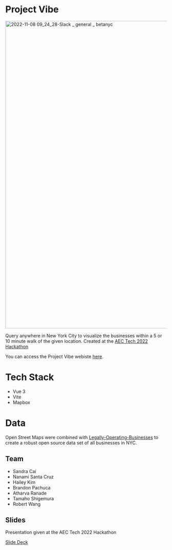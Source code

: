 # Project Vibe


<img width="959" alt="2022-11-08 09_24_28-Slack _ general _ betanyc" src="https://user-images.githubusercontent.com/27181419/200589988-38f5f029-b813-4327-8596-24efaa2f42b4.png">

Query anywhere in New York City to visualize the businesses within a 5 or 10 minute walk of the given location. Created at the [AEC Tech 2022 Hackathon](https://www.aectech.us/hackathon)

You can access the Project Vibe webiste [here](https://vibe.emptybox.io).

# Tech Stack

- Vue 3
- Vite
- Mapbox

# Data

Open Street Maps were combined with [Legally-Operating-Businesses](https://data.cityofnewyork.us/Business/Legally-Operating-Businesses/w7w3-xahh/data) to create a robust open source data set of all businesses in NYC.

## Team

- Sandra Cai
- Nanami Santa Cruz
- Hailey Kim
- Brandon Pachuca
- Atharva Ranade
- Tamaho Shigemura
- Robert Wang 


## Slides

Presentation given at the AEC Tech 2022 Hackathon

[Slide Deck](https://docs.google.com/presentation/d/1y0ggiFxRDNsS-aNa9ue6APbfgcXSZKAYtHyrn-PLks8/edit#slide=id.g183c8cbdd58_1_26)
